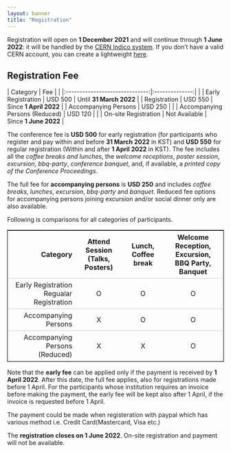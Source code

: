 ```yaml
---
layout: banner
title: "Registration"
---
```


<style>
table {
  border-collapse: collapse;
  border: 1px solid black;
}
th, td {
  padding: 5px;
  padding-right: 10px;
  min-width: 4em;
}
tr {
    border-bottom: 1px solid #ccc;
}
</style>

Registration will open on **1 December 2021** and will continue through **1 June 2022**: it will be handled by the [CERN Indico system](https://indico.cern.ch). If you don’t have a valid CERN account, you can create a lightweight [here](https://account.cern.ch/account/Externals/RegisterAccount.aspx).

## Registration Fee

|        Category                |   Fee          |                         |
|:------------------------------:|:--------------:|                         |
| Early Registration             | USD 500        | Until **31 March 2022** |
| Registration                   | USD 550        | Since **1 April 2022**  |
| Accompanying Persons           | USD 250        |                         |
| Accompanying Persons (Reduced) | USD 120        |                         |
| On-site Registration           | Not Available  | Since **1 June 2022**   |

The conference fee is **USD 500** for early registration (for participants who register and pay within and before **31 March 2022** in KST) and **USD 550** for regular registration (Within and after **1 April 2022** in KST). The fee includes all the *coffee breaks and lunches*, the *welcome receptions*, *poster session*, *excursion*, *bbq-party*, *conference banquet*,  and, if available, a *printed copy of the Conference Proceedings*.

The full fee for **accompanying persons** is **USD 250** and includes *coffee breaks*, *lunches*, *excursion*, *bbq-party* and *banquet*. Reduced fee options for accompanying persons joining excursion and/or social dinner only are also available.

Following is comparisons for all categories of participants.

| Category                                    | Attend Session<br>(Talks, Posters)    | Lunch,<br>Coffee break       | Welcome Reception,<br>Excursion,<br>BBQ Party,<br>Banquet |
|--------------------------------------------:|:-------------------------------------:|:----------------------------:|:---------------------------------------------------------:|
| Early Registration<br>Regualar Registration | O                                     | O                            | O                                                         |
| Accompanying Persons                        | X                                     | O                            | O                                                         |
| Accompanying Persons <br> (Reduced)         | X                                     | X                            | O                                                         |

Note that the **early fee** can be applied only if the payment is received by **1 April 2022**. After this date, the full fee applies, also for registrations made before 1 April. For the participants whose institution requires an invoice before making the payment, the early fee will be kept also after 1 April, if the invoice is requested before 1 April.

The payment could be made when registeration with paypal which has various method i.e. Credit Card(Mastercard, Visa etc.)

The **registration closes on 1 June 2022**. On-site registration and payment will not be available.